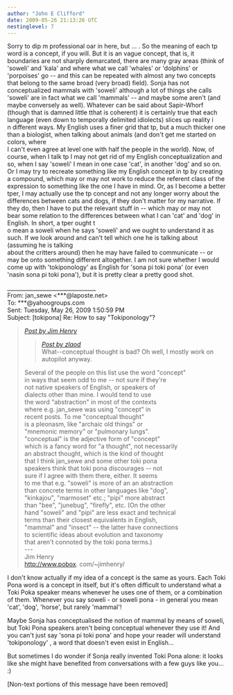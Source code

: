 ```yaml
---
author: "John E Clifford"
date: 2009-05-26 21:13:26 UTC
nestinglevel: 7
---
```

Sorry to dip m professional oar in here, but ... . So the meaning of each tp word is a concept, if you will. But it is an vague concept, that is, it boundaries are not sharply demarcated, there are many gray areas (think of 'soweli' and 'kala' and where what we call 'whales' or 'dolphins' or 'porpoises' go -- and this can be repeated with almost any two concepts that belong to the same broad (very broad) field). Sonja has not conceptualized mammals with 'soweli' although a lot of things she calls 'soweli' are in fact what we call 'mammals' -- and maybe some aren't (and maybe conversely as well). Whatever can be said about Sapir-Whorf (though that is damned little tthat is coherent) it is certainly true that each language (even down to temporally delimited idiolects) slices up reality i  
n different ways. My English uses a finer grid that tp, but a much thicker one than a biologist, when talking about animals (and don't get me started on colors, where  
I can't even agree at level one with half the people in the world). Now, of course, when I talk tp I may not get rid of my English conceptualization and so, when I say 'soweli' I mean in one case 'cat', in another 'dog' and so on. Or I may try to recreate something like my English concept in tp by creating a compound, which may or may not work to reduce the referent class of the expression to something like the one I have in mind. Or, as I become a better tper, I may actually use the tp concept and not any longer worry about the differences between cats and dogs, if they don't matter for my narrative. If they do, then I have to put the relevant stuff in -- which may or may not bear some relation to the differences between what I can 'cat' and 'dog' in English. In short, a tper ought t  
o mean a soweli when he says 'soweli' and we ought to understand it as such. If we look around and can't tell which one he is talking about (assuming he is talking  
about the critters around) then he may have failed to communicate -- or may be onto something different altogether. I am not sure whether I would come up with 'tokiponology' as English for 'sona pi toki pona' (or even 'nasin sona pi toki pona'), but it is pretty clear a pretty good shot.  
  
  
  
  
\_\_\_\_\_\_\_\_\_\_\_\_\_\_\_\_\_\_\_\_\_\_\_\_\_\_\_\_\_\_\_\_  
From: jan\_sewe <\*\*\*@laposte.net>  
To: \*\*\*@yahoogroups.com  
Sent: Tuesday, May 26, 2009 1:50:59 PM  
Subject: \[tokipona\] Re: How to say "Tokiponology"?  

> [_Post by Jim Henry_](/dfSzHfoL/how-to-say-tokiponology#post6)  
> 
> > [_Post by zlaod_](/dfSzHfoL/how-to-say-tokiponology#post5)  
> > What--conceptual thought is bad? Oh well, I mostly work on autopilot anyway.  
> > 
> 
> Several of the people on this list use the word "concept"  
> in ways that seem odd to me -- not sure if they're  
> not native speakers of English, or speakers of  
> dialects other than mine. I would tend to use  
> the word "abstraction" in most of the contexts  
> where e.g. jan\_sewe was using "concept" in  
> recent posts. To me "conceptual thought"  
> is a pleonasm, like "archaic old things" or  
> "mnemonic memory" or "pulmonary lungs".  
> "conceptual" is the adjective form of "concept"  
> which is a fancy word for "a thought", not necessarily  
> an abstract thought, which is the kind of thought  
> that I think jan\_sewe and some other toki pona  
> speakers think that toki pona discourages -- not  
> sure if I agree with them there, either. It seems  
> to me that e.g. "soweli" is more of an an abstraction  
> than concrete terms in other languages like "dog",  
> "kinkajou", "marmoset" etc.; "pipi" more abstract  
> than "bee", "junebug", "firefly", etc. (On the other  
> hand "soweli" and "pipi" are less exact and technical  
> terms than their closest equivalents in English,  
> "mammal" and "insect" -- the latter have connections  
> to scientific ideas about evolution and taxonomy  
> that aren't connoted by the toki pona terms.)  
> \---  
> Jim Henry  
> http://www.pobox. com/~jimhenry/  
> 

I don't know actually if my idea of a concept is the same as yours. Each Toki Pona word is a concept in itself, but it's often difficult to understand what a Toki Poka speaker means whenever he uses one of them, or a combination of them. Whenever you say soweli - or soweli pona - in general you mean 'cat', 'dog', 'horse', but rarely 'mammal'!  
  
Maybe Sonja has conceptualised the notion of mammal by means of soweli, but Toki Pona speakers aren't being conceptual whenever they use it! And you can't just say 'sona pi toki pona' and hope your reader will understand 'tokiponology' , a word that doesn't even exist in English...  
  
But sometimes I do wonder if Sonja really invented Toki Pona alone: it looks like she might have benefited from conversations with a few guys like you... :)  
  
  
  
  
  
  
  
\[Non-text portions of this message have been removed\]